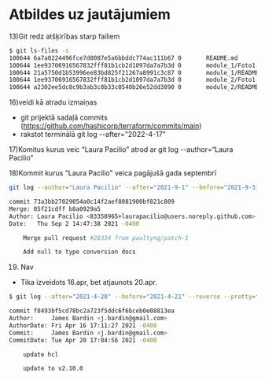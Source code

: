 # Atbildes uz jautājumiem

13)Git redz atšķirības starp failiem

```sh
$ git ls-files -s
100644 6a7a0224496fce7d0087e5a6bbddc774ac111b67 0       README.md
100644 1ee93706916567832fff81b1cb2d1097da7a7b3d 0       module_1/Foto1.png
100644 21a5750d1b53996ee83bd825f21267a8991c3c87 0       module_1/README.md
100644 1ee93706916567832fff81b1cb2d1097da7a7b3d 0       module_2/Foto1.png
100644 a2302ee5dc8c9b3ab3c8b33c0540b26e52dd3890 0       module_2/README.md
```

16)veidi kā atradu izmaiņas 

- git prijektā sadaļā commits (https://github.com/hashicorp/terraform/commits/main)
- rakstot terminālā git log --after="2022-4-17"

17)Komitus kurus veic “Laura Pacilio” atrod ar git log --author=“Laura Pacilio”

18)Kommit kurus "Laura Pacilio" veica pagājušā gada septembrī 

```sh
git log --author="Laura Pacilio" --after="2021-9-1" --before="2021-9-31" --reverse
```
```sh
commit 73a3bb27029054a0c14f2aef8081900bf821c809
Merge: 05f21cdff b8a0929a5
Author: Laura Pacilio <83350965+laurapacilio@users.noreply.github.com>
Date:   Thu Sep 2 14:47:38 2021 -0400

    Merge pull request #28334 from paultyng/patch-1

    Add null to type conversion docs
```

19) Nav

* Tika izveidots 16.apr, bet atjaunots 20.apr. 

```sh
$ git log --after="2021-4-20" --before="2021-4-21" --reverse --pretty=fuller

commit f8493bf5cd78bc2a723f5ddc6f6bceb0e08813ea
Author:     James Bardin <j.bardin@gmail.com>
AuthorDate: Fri Apr 16 17:11:27 2021 -0400
Commit:     James Bardin <j.bardin@gmail.com>
CommitDate: Tue Apr 20 17:04:56 2021 -0400

    update hcl

    update to v2.10.0
```